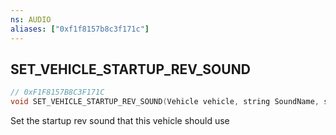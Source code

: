 ```yaml
---
ns: AUDIO
aliases: ["0xf1f8157b8c3f171c"]
---
```

## SET_VEHICLE_STARTUP_REV_SOUND

```c
// 0xF1F8157B8C3F171C
void SET_VEHICLE_STARTUP_REV_SOUND(Vehicle vehicle, string SoundName, string SetName);
```

Set the startup rev sound that this vehicle should use

